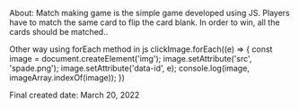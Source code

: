 About: 
Match making game is the simple game developed using JS. Players have to match the same card to flip the card blank. In order to win, all the cards should be matched..

 Other way using forEach method in js
 clickImage.forEach((e) => {
     const image = document.createElement('img');
     image.setAttribute('src', 'spade.png');
     image.setAttribute('data-id', e);
     console.log(image, imageArray.indexOf(image));
 })


 Final created date: March 20, 2022